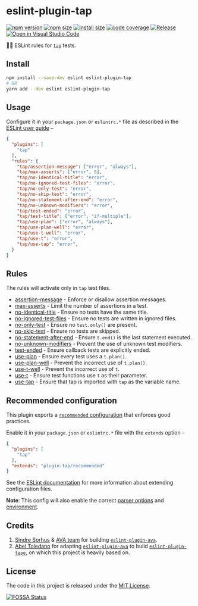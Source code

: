 # eslint-plugin-tap

[![npm version](https://img.shields.io/npm/v/eslint-plugin-tap)](https://npmjs.com/package/eslint-plugin-tap)
[![npm size](https://img.shields.io/bundlephobia/minzip/eslint-plugin-tap)](https://bundlephobia.com/package/eslint-plugin-tap)
[![install size](https://packagephobia.com/badge?p=eslint-plugin-tap)](https://packagephobia.com/result?p=eslint-plugin-tap)
[![code coverage](https://codecov.io/gh/getoslash/eslint-plugin-tap/branch/main/graph/badge.svg?token=VBS5M4qYfz)](https://codecov.io/gh/getoslash/eslint-plugin-tap)
[![Release](https://github.com/getoslash/eslint-plugin-tap/actions/workflows/release.yml/badge.svg?event=push)](https://github.com/getoslash/eslint-plugin-tap/actions/workflows/release.yml)
[![Open in Visual Studio Code](https://open.vscode.dev/badges/open-in-vscode.svg)](https://open.vscode.dev/getoslash/eslint-plugin-tap)

🕵🏼 ESLint rules for [`tap`](https://node-tap.org/) tests.

## Install

```bash
npm install --save-dev eslint eslint-plugin-tap
# OR
yarn add --dev eslint eslint-plugin-tap
```

## Usage

Configure it in your `package.json` or `eslintrc.*` file as described in the [ESLint user guide](http://eslint.org/docs/user-guide/configuring) –

```json
{
  "plugins": [
    "tap"
  ],
  "rules": {
    "tap/assertion-message": ["error", "always"],
    "tap/max-asserts": ["error", 8],
    "tap/no-identical-title": "error",
    "tap/no-ignored-test-files": "error",
    "tap/no-only-test": "error",
    "tap/no-skip-test": "error",
    "tap/no-statement-after-end": "error",
    "tap/no-unknown-modifiers": "error",
    "tap/test-ended": "error",
    "tap/test-title": ["error", "if-multiple"],
    "tap/use-plan": ["error", "always"],
    "tap/use-plan-well": "error",
    "tap/use-t-well": "error",
    "tap/use-t": "error",
    "tap/use-tap": "error",
  }
}
```

## Rules

The rules will activate only in `tap` test files.

- [assertion-message](docs/rules/assertion-message.md) - Enforce or disallow assertion messages.
- [max-asserts](docs/rules/max-asserts.md) - Limit the number of assertions in a test.
- [no-identical-title](docs/rules/no-identical-title.md) - Ensure no tests have the same title.
- [no-ignored-test-files](docs/rules/no-ignored-test-files.md) - Ensure no tests are written in ignored files.
- [no-only-test](docs/rules/no-only-test.md) - Ensure no `test.only()` are present.
- [no-skip-test](docs/rules/no-skip-test.md) - Ensure no tests are skipped.
- [no-statement-after-end](docs/rules/no-statement-after-end.md) - Ensure `t.end()` is the last statement executed.
- [no-unknown-modifiers](docs/rules/no-unknown-modifiers.md) - Prevent the use of unknown test modifiers.
- [test-ended](docs/rules/test-ended.md) - Ensure callback tests are explicitly ended.
- [use-plan](docs/rules/use-plan.md) - Ensure every test uses a `t.plan()`.
- [use-plan-well](docs/rules/use-plan-well.md) - Prevent the incorrect use of `t.plan()`.
- [use-t-well](docs/rules/use-t-well.md) - Prevent the incorrect use of `t`.
- [use-t](docs/rules/use-t.md) - Ensure test functions use `t` as their parameter.
- [use-tap](docs/rules/use-tap.md) - Ensure that tap is imported with `tap` as the variable name.


## Recommended configuration

This plugin exports a [`recommended` configuration](src/index.ts) that enforces good practices.

Enable it in your `package.json` or `eslintrc.*` file with the `extends` option –

```json
{
  "plugins": [
    "tap"
  ],
  "extends": "plugin:tap/recommended"
}
```

See the [ESLint documentation](http://eslint.org/docs/user-guide/configuring#extending-configuration-files) for more information about extending configuration files.

**Note**: This config will also enable the correct [parser options](http://eslint.org/docs/user-guide/configuring#specifying-parser-options) and [environment](http://eslint.org/docs/user-guide/configuring#specifying-environments).

## Credits

1. [Sindre Sorhus](https://sindresorhus.com) & [AVA team](https://github.com/sindresorhus/ava#team) for building [`eslint-plugin-ava`](https://github.com/sindresorhus/eslint-plugin-ava).
2. [Abel Toledano](https://github.com/atabel) for adapting [`eslint-plugin-ava`](https://github.com/sindresorhus/eslint-plugin-ava) to build [`eslint-plugin-tape`](https://github.com/atabel/eslint-plugin-tape), on which this project is heavily based on.


## License

The code in this project is released under the [MIT License](LICENSE).

[![FOSSA Status](https://app.fossa.com/api/projects/git%2Bgithub.com%2Fgetoslash%2Feslint-plugin-tap.svg?type=large)](https://app.fossa.com/projects/git%2Bgithub.com%2Fgetoslash%2Feslint-plugin-tap?ref=badge_large)
